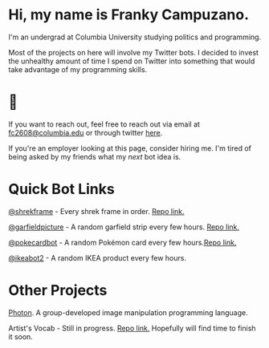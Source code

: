 # Hi, my name is Franky Campuzano. 

I'm an undergrad at Columbia University studying politics and programming. 

Most of the projects on here will involve my Twitter bots. 
I decided to invest the unhealthy amount of time I spend on Twitter into something that would take advantage of my programming skills.


# 🥶
If you want to reach out, feel free to reach out via email at fc2608@columbia.edu or through twitter [here](https://www.twitter.com/frankycmpz).

If you're an employer looking at this page, consider hiring me. I'm tired of being asked by my friends what my *next* bot idea is.

# Quick Bot Links

[@shrekframe](https://www.twitter.com/shrekframe) - Every shrek frame in order. [Repo link.](https://github.com/frankycmpz/shrek-bot)

[@garfieldpicture](https://www.twitter.com/garfieldpicture) - A random garfield strip every few hours. [Repo link.](https://github.com/frankycmpz/garfield-bot)

[@pokecardbot](https://www.twitter.com/pokecardbot) - A random Pokémon card every few hours.[Repo link.](https://github.com/frankycmpz/pokemoncardbot)

[@ikeabot2](https://www.twitter.com/ikeabot2) - A random IKEA product every few hours. 

# Other Projects

[Photon](https://github.com/frankycmpz/Photon). A group-developed image manipulation programming language.

Artist's Vocab - Still in progress. [Repo link.](https://github.com/frankycmpz/lyric-freq) Hopefully will find time to finish it soon.
